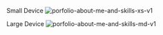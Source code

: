 Small Device
![porfolio-about-me-and-skills-xs-v1](https://github.com/user-attachments/assets/e4d79ba9-3664-40dc-8b6a-21d3faf5bfe3)

Large Device
![porfolio-about-me-and-skills-md-v1](https://github.com/user-attachments/assets/e44bc8e1-aa76-4173-9f4a-a9860c4b098b)
